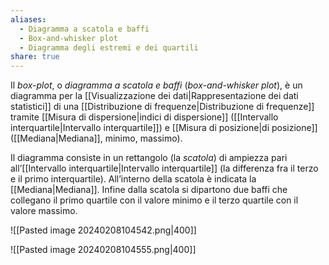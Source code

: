 ```yaml
---
aliases:
  - Diagramma a scatola e baffi
  - Box-and-whisker plot
  - Diagramma degli estremi e dei quartili
share: true
---
```


Il *box-plot*, o *diagramma a scatola e baffi* (*box-and-whisker plot*), è un diagramma per la [[Visualizzazione dei dati|Rappresentazione dei dati statistici]] di una [[Distribuzione di frequenze|Distribuzione di frequenze]] tramite [[Misura di dispersione|indici di dispersione]] ([[Intervallo interquartile|Intervallo interquartile]]) e [[Misura di posizione|di posizione]] ([[Mediana|Mediana]], minimo, massimo).

Il diagramma consiste in un rettangolo (la *scatola*) di ampiezza pari all’[[Intervallo interquartile|Intervallo interquartile]] (la differenza fra il terzo e il primo interquartile). All’interno della scatola è indicata la [[Mediana|Mediana]].
Infine dalla scatola si dipartono due baffi che collegano il primo quartile con il valore minimo e il terzo quartile con il valore massimo.

![[Pasted image 20240208104542.png|400]]

![[Pasted image 20240208104555.png|400]]